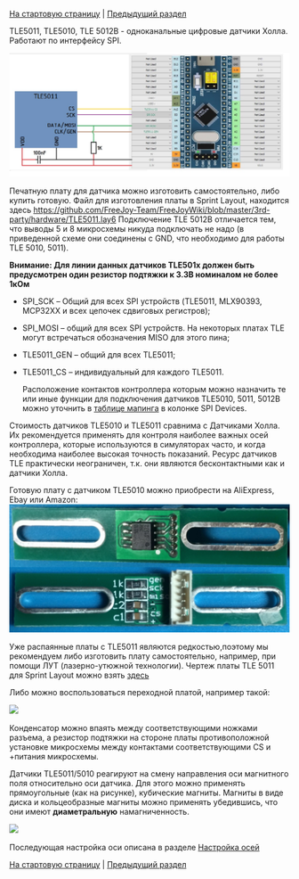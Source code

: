 
[На стартовую страницу](../README.md) | [Предыдущий раздел](Подключение-осей.md)

TLE5011, TLE5010, TLE 5012B - одноканальные цифровые датчики Холла. Работают по интерфейсу SPI.

![](../images/A1.1.jpg)

Печатную плату для датчика можно изготовить самостоятельно, либо купить готовую. Файл для изготовления платы в Sprint Layout, находится здесь https://github.com/FreeJoy-Team/FreeJoyWiki/blob/master/3rd-party/hardware/TLE5011.lay6 Подключение TLE 5012B отличается тем, что выводы 5 и 8 микросхемы никуда подключать не надо (в приведенной схеме они соединены с GND, что необходимо для работы TLE 5010, 5011).

**Внимание: Для линии данных датчиков TLE501х должен быть предусмотрен один резистор подтяжки к 3.3В номиналом не более 1кОм**

* SPI_SCK – Общий для всех SPI устройств (TLE5011,  MLX90393, MCP32XX и всех цепочек сдвиговых регистров);

* SPI_MOSI – общий для всех SPI устройств. На некоторых платах TLE могут встречаться обозначения MISO для этого пина;

* TLE5011_GEN – общий для всех TLE5011;

* TLE5011_CS – индивидуальный для каждого TLE5011.

  Расположение контактов контроллера которым можно назначить те или иные функции для подключения датчиков TLE5010, 5011, 5012B можно уточнить в [таблице мапинга](Таблица-мапинга.md) в колонке SPI Devices.

Стоимость датчиков TLE5010 и TLE5011 сравнима с Датчиками Холла. Их рекомендуется применять для контроля наиболее важных осей контроллера, которые используются в симуляторах часто, и когда необходима наиболее высокая точность показаний. Ресурс датчиков TLE практически неограничен, т.к. они являются бесконтактными как и датчики Холла.

Готовую плату с датчиком TLE5010 можно приобрести на AliExpress, Ebay или Amazon:
![](../images/TLE5010.jpg)

Уже распаянные платы с TLE5011 являются редкостью,поэтому мы рекомендуем либо изготовить плату самостоятельно, например, при помощи ЛУТ (лазерно-утюжной технологии). Чертеж платы TLE 5011 для Sprint Layout можно взять [здесь](../3rd-party/hardware/)

Либо можно воспользоваться переходной платой, например такой:

![](../images/SO-8.jpg)

Конденсатор можно впаять между соответствующими ножками разъема, а резистор подтяжки на стороне платы противоположной установке микросхемы между контактами соответствующими CS и +питания микросхемы.

Датчики TLE5011/5010 реагируют на смену направления оси магнитного поля относительно оси датчика. Для этого можно применять прямоугольные (как на рисунке), кубические магниты. Магниты в виде диска и кольцеобразные магниты можно применять убедившись, что они имеют **диаметральную** намагниченность.

![](../images/A1.1.1.jpg)

Последующая настройка оси описана в разделе [Настройка осей](Настройка-осей.md)

[На стартовую страницу](../README.md) | [Предыдущий раздел](Подключение-осей.md)

